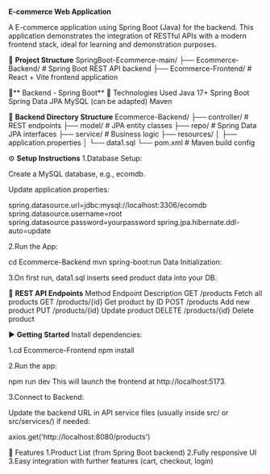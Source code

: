 **E-commerce Web Application**

A E-commerce application using Spring Boot (Java) for the backend. This application demonstrates the integration of RESTful APIs with a modern frontend stack, ideal for learning and demonstration purposes.

📁 **Project Structure**
SpringBoot-Ecommerce-main/
├── Ecommerce-Backend/       # Spring Boot REST API backend
├── Ecommerce-Frontend/      # React + Vite frontend application

🧩** Backend - Spring Boot**
🔧 Technologies Used
Java 17+
Spring Boot
Spring Data JPA
MySQL (can be adapted)
Maven

📂 **Backend Directory Structure**
Ecommerce-Backend/
├── controller/      # REST endpoints
├── model/           # JPA entity classes
├── repo/            # Spring Data JPA interfaces
├── service/         # Business logic
├── resources/
│   ├── application.properties
│   └── data1.sql
└── pom.xml          # Maven build config

⚙️ **Setup Instructions**
1.Database Setup:

Create a MySQL database, e.g., ecomdb.

Update application.properties:

spring.datasource.url=jdbc:mysql://localhost:3306/ecomdb
spring.datasource.username=root
spring.datasource.password=yourpassword
spring.jpa.hibernate.ddl-auto=update

2.Run the App:

cd Ecommerce-Backend
mvn spring-boot:run
Data Initialization:

3.On first run, data1.sql inserts seed product data into your DB.

📡 **REST API Endpoints**
Method	Endpoint	Description
GET	/products	Fetch all products
GET	/products/{id}	Get product by ID
POST	/products	Add new product
PUT	/products/{id}	Update product
DELETE	/products/{id}	Delete product

▶️ **Getting Started**
Install dependencies:

1.cd Ecommerce-Frontend
npm install

2.Run the app:

npm run dev
This will launch the frontend at http://localhost:5173.

3.Connect to Backend:

Update the backend URL in API service files (usually inside src/ or src/services/) if needed:

axios.get('http://localhost:8080/products')

🧩 Features
1.Product List (from Spring Boot backend)
2.Fully responsive UI
3.Easy integration with further features (cart, checkout, login)
